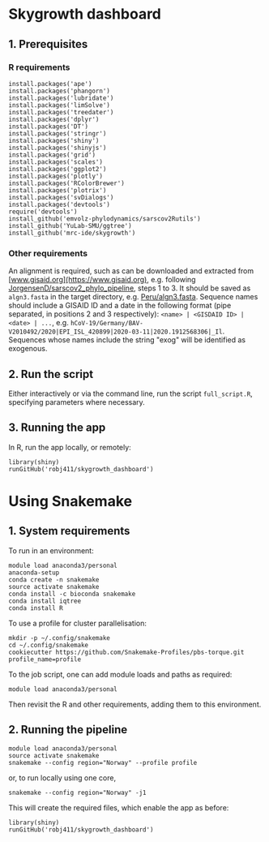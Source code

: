 # Skygrowth dashboard

## 1. Prerequisites

### R requirements

```
install.packages('ape')
install.packages('phangorn')
install.packages('lubridate')
install.packages('limSolve')
install.packages('treedater')
install.packages('dplyr')
install.packages('DT')
install.packages('stringr')
install.packages('shiny')
install.packages('shinyjs')
install.packages('grid')
install.packages('scales')
install.packages('ggplot2')
install.packages('plotly')
install.packages('RColorBrewer')
install.packages('plotrix')
install.packages('svDialogs')
install.packages('devtools')
require('devtools')
install_github('emvolz-phylodynamics/sarscov2Rutils')
install_github('YuLab-SMU/ggtree')
install_github('mrc-ide/skygrowth')
```

### Other requirements

An alignment is required, such as can be downloaded and extracted from [www.gisaid.org](https://www.gisaid.org), e.g. following [JorgensenD/sarscov2_phylo_pipeline](https://github.com/JorgensenD/sarscov2_phylo_pipeline), steps 1 to 3. It should be saved as `algn3.fasta` in the target directory, e.g. [Peru/algn3.fasta](Peru/algn3.fasta). Sequence names should include a GISAID ID and a date in the following format (pipe separated, in positions 2 and 3 respectively): `<name> | <GISDAID ID> | <date> | ...`, e.g. `hCoV-19/Germany/BAV-V2010492/2020|EPI_ISL_420899|2020-03-11|2020.1912568306|_Il`. Sequences whose names include the string "exog" will be identified as exogenous.

## 2. Run the script

Either interactively or via the command line, run the script `full_script.R`, specifying parameters where necessary.

## 3. Running the app

In R, run the app locally, or remotely:

```
library(shiny)
runGitHub('robj411/skygrowth_dashboard')
```


# Using Snakemake


## 1. System requirements

To run in an environment:

```
module load anaconda3/personal
anaconda-setup
conda create -n snakemake
source activate snakemake
conda install -c bioconda snakemake
conda install iqtree
conda install R
```

To use a profile for cluster parallelisation:

```
mkdir -p ~/.config/snakemake
cd ~/.config/snakemake
cookiecutter https://github.com/Snakemake-Profiles/pbs-torque.git profile_name=profile
```

To the job script, one can add module loads and paths as required:

```
module load anaconda3/personal
```

Then revisit the R and other requirements, adding them to this environment.

## 2. Running the pipeline

```
module load anaconda3/personal
source activate snakemake
snakemake --config region="Norway" --profile profile
```

or, to run locally using one core,

```
snakemake --config region="Norway" -j1
```

This will create the required files, which enable the app as before: 

```
library(shiny)
runGitHub('robj411/skygrowth_dashboard')
```
